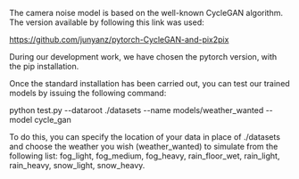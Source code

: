The camera noise model is based on the well-known CycleGAN algorithm. The version available by following this link was used: 

https://github.com/junyanz/pytorch-CycleGAN-and-pix2pix

During our development work, we have chosen the pytorch version, with the pip installation. 


Once the standard installation has been carried out, you can test our trained models by issuing the following command:

python test.py --dataroot ./datasets --name models/weather_wanted --model cycle_gan

To do this, you can specify the location of your data in place of ./datasets
 and choose the weather you wish (weather_wanted) to simulate from the following list: fog_light, fog_medium, fog_heavy, rain_floor_wet, rain_light, rain_heavy, snow_light, snow_heavy.




